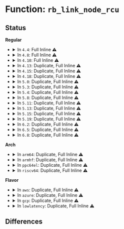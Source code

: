# Function: <code>rb_link_node_rcu</code>

## Status
<b>Regular</b>
<ul>
<li>
<details>
<summary>In <code>4.4</code>: Full Inline ⚠️</summary>

**Collision:** Unique Static

**Inline:** Full

**Transformation:** False

**Instances:**

```
In kernel/module.c (ffffffff81106952)
Location: include/linux/rbtree.h:89
Inline: True
Inline callers:
  - kernel/module.c:__mod_tree_insert
  - kernel/module.c:__mod_tree_insert
```
</details>
</li>
<li>
<details>
<summary>In <code>4.8</code>: Full Inline ⚠️</summary>

**Collision:** Unique Static

**Inline:** Full

**Transformation:** False

**Instances:**

```
In kernel/module.c (ffffffff8110e115)
Location: include/linux/rbtree.h:91
Inline: True
Inline callers:
  - kernel/module.c:__mod_tree_insert
  - kernel/module.c:__mod_tree_insert
```
</details>
</li>
<li>
<details>
<summary>In <code>4.10</code>: Full Inline ⚠️</summary>

**Collision:** Unique Static

**Inline:** Full

**Transformation:** False

**Instances:**

```
In kernel/module.c (ffffffff81115af5)
Location: include/linux/rbtree.h:91
Inline: True
Inline callers:
  - kernel/module.c:__mod_tree_insert
  - kernel/module.c:__mod_tree_insert
```
</details>
</li>
<li>
<details>
<summary>In <code>4.13</code>: Duplicate, Full Inline ⚠️</summary>

**Collision:** Static Duplication

**Inline:** Full

**Transformation:** False

**Instances:**

```
In kernel/module.c (ffffffff81116a53)
Location: include/linux/rbtree.h:91
Inline: True
Inline callers:
  - kernel/module.c:__mod_tree_insert
  - kernel/module.c:__mod_tree_insert
```
```
In kernel/bpf/core.c (ffffffff8118f1b5)
Location: include/linux/rbtree.h:91
Inline: True
Inline callers:
  - kernel/bpf/core.c:bpf_prog_kallsyms_add
  - kernel/bpf/core.c:bpf_prog_kallsyms_add
```
</details>
</li>
<li>
<details>
<summary>In <code>4.15</code>: Duplicate, Full Inline ⚠️</summary>

**Collision:** Static Duplication

**Inline:** Full

**Transformation:** False

**Instances:**

```
In kernel/module.c (ffffffff81122053)
Location: include/linux/rbtree.h:114
Inline: True
Inline callers:
  - kernel/module.c:__mod_tree_insert
  - kernel/module.c:__mod_tree_insert
```
```
In kernel/bpf/core.c (ffffffff8119d625)
Location: include/linux/rbtree.h:114
Inline: True
Inline callers:
  - kernel/bpf/core.c:bpf_prog_kallsyms_add
  - kernel/bpf/core.c:bpf_prog_kallsyms_add
```
</details>
</li>
<li>
<details>
<summary>In <code>4.18</code>: Duplicate, Full Inline ⚠️</summary>

**Collision:** Static Duplication

**Inline:** Full

**Transformation:** False

**Instances:**

```
In kernel/module.c (ffffffff8112fb53)
Location: include/linux/rbtree.h:114
Inline: True
Inline callers:
  - kernel/module.c:__mod_tree_insert
  - kernel/module.c:__mod_tree_insert
```
```
In kernel/bpf/core.c (ffffffff811b1d61)
Location: include/linux/rbtree.h:114
Inline: True
Inline callers:
  - kernel/bpf/core.c:bpf_prog_kallsyms_add
  - kernel/bpf/core.c:bpf_prog_kallsyms_add
```
</details>
</li>
<li>
<details>
<summary>In <code>5.0</code>: Duplicate, Full Inline ⚠️</summary>

**Collision:** Static Duplication

**Inline:** Full

**Transformation:** False

**Instances:**

```
In kernel/module.c (ffffffff8113b403)
Location: include/linux/rbtree.h:114
Inline: True
Inline callers:
  - kernel/module.c:__mod_tree_insert
  - kernel/module.c:__mod_tree_insert
```
```
In kernel/bpf/core.c (ffffffff811c0611)
Location: include/linux/rbtree.h:114
Inline: True
Inline callers:
  - kernel/bpf/core.c:bpf_prog_kallsyms_add
  - kernel/bpf/core.c:bpf_prog_kallsyms_add
```
```
In net/xfrm/xfrm_policy.c (ffffffff8197d194)
Location: include/linux/rbtree.h:114
Inline: True
```
</details>
</li>
<li>
<details>
<summary>In <code>5.3</code>: Duplicate, Full Inline ⚠️</summary>

**Collision:** Static Duplication

**Inline:** Full

**Transformation:** False

**Instances:**

```
In kernel/module.c (ffffffff81146a47)
Location: include/linux/rbtree.h:78
Inline: True
Inline callers:
  - kernel/module.c:__mod_tree_insert
  - kernel/module.c:__mod_tree_insert
```
```
In kernel/bpf/core.c (ffffffff811d1124)
Location: include/linux/rbtree.h:78
Inline: True
Inline callers:
  - kernel/bpf/core.c:bpf_prog_kallsyms_add
  - kernel/bpf/core.c:bpf_prog_kallsyms_add
```
```
In net/ipv4/nexthop.c (ffffffff819d598f)
Location: include/linux/rbtree.h:78
Inline: True
Inline callers:
  - net/ipv4/nexthop.c:rtm_new_nexthop
```
```
In net/xfrm/xfrm_policy.c (ffffffff819e659f)
Location: include/linux/rbtree.h:78
Inline: True
```
</details>
</li>
<li>
<details>
<summary>In <code>5.4</code>: Duplicate, Full Inline ⚠️</summary>

**Collision:** Static Duplication

**Inline:** Full

**Transformation:** False

**Instances:**

```
In kernel/module.c (ffffffff81152627)
Location: include/linux/rbtree.h:78
Inline: True
Inline callers:
  - kernel/module.c:__mod_tree_insert
  - kernel/module.c:__mod_tree_insert
```
```
In kernel/bpf/core.c (ffffffff811dd6b4)
Location: include/linux/rbtree.h:78
Inline: True
Inline callers:
  - kernel/bpf/core.c:bpf_prog_kallsyms_add
  - kernel/bpf/core.c:bpf_prog_kallsyms_add
```
```
In net/ipv4/nexthop.c (ffffffff81a0c4ff)
Location: include/linux/rbtree.h:78
Inline: True
Inline callers:
  - net/ipv4/nexthop.c:rtm_new_nexthop
```
```
In net/xfrm/xfrm_policy.c (ffffffff81a1d58f)
Location: include/linux/rbtree.h:78
Inline: True
```
</details>
</li>
<li>
<details>
<summary>In <code>5.8</code>: Duplicate, Full Inline ⚠️</summary>

**Collision:** Static Duplication

**Inline:** Full

**Transformation:** False

**Instances:**

```
In kernel/module.c (ffffffff81162677)
Location: include/linux/rbtree.h:78
Inline: True
Inline callers:
  - kernel/module.c:__mod_tree_insert
  - kernel/module.c:__mod_tree_insert
```
```
In kernel/bpf/core.c (ffffffff811f9fc2)
Location: include/linux/rbtree.h:78
Inline: True
Inline callers:
  - kernel/bpf/core.c:bpf_ksym_add
  - kernel/bpf/core.c:bpf_ksym_add
```
```
In net/ipv4/nexthop.c (ffffffff81afd5e5)
Location: include/linux/rbtree.h:78
Inline: True
Inline callers:
  - net/ipv4/nexthop.c:nexthop_add
```
```
In net/xfrm/xfrm_policy.c (ffffffff81b0ea3b)
Location: include/linux/rbtree.h:78
Inline: True
Inline callers:
  - net/xfrm/xfrm_policy.c:xfrm_policy_inexact_node_reinsert
```
</details>
</li>
<li>
<details>
<summary>In <code>5.11</code>: Duplicate, Full Inline ⚠️</summary>

**Collision:** Static Duplication

**Inline:** Full

**Transformation:** False

**Instances:**

```
In kernel/module.c (ffffffff8115e6d7)
Location: include/linux/rbtree.h:78
Inline: True
Inline callers:
  - kernel/module.c:__mod_tree_insert
  - kernel/module.c:__mod_tree_insert
```
```
In kernel/bpf/core.c (ffffffff811f8ff2)
Location: include/linux/rbtree.h:78
Inline: True
Inline callers:
  - kernel/bpf/core.c:bpf_ksym_add
  - kernel/bpf/core.c:bpf_ksym_add
```
```
In net/ipv4/nexthop.c (ffffffff81b0b55c)
Location: include/linux/rbtree.h:78
Inline: True
Inline callers:
  - net/ipv4/nexthop.c:insert_nexthop
```
```
In net/xfrm/xfrm_policy.c (ffffffff81b1c61b)
Location: include/linux/rbtree.h:78
Inline: True
Inline callers:
  - net/xfrm/xfrm_policy.c:xfrm_policy_inexact_node_reinsert
```
</details>
</li>
<li>
<details>
<summary>In <code>5.13</code>: Duplicate, Full Inline ⚠️</summary>

**Collision:** Static Duplication

**Inline:** Full

**Transformation:** False

**Instances:**

```
In kernel/module.c (ffffffff8115f727)
Location: include/linux/rbtree.h:78
Inline: True
Inline callers:
  - kernel/module.c:__mod_tree_insert
  - kernel/module.c:__mod_tree_insert
```
```
In kernel/bpf/core.c (ffffffff811f9dd2)
Location: include/linux/rbtree.h:78
Inline: True
Inline callers:
  - kernel/bpf/core.c:bpf_ksym_add
  - kernel/bpf/core.c:bpf_ksym_add
```
```
In net/ipv4/nexthop.c (ffffffff81af9145)
Location: include/linux/rbtree.h:78
Inline: True
Inline callers:
  - net/ipv4/nexthop.c:insert_nexthop
```
```
In net/xfrm/xfrm_policy.c (ffffffff81b0a337)
Location: include/linux/rbtree.h:78
Inline: True
Inline callers:
  - net/xfrm/xfrm_policy.c:xfrm_policy_inexact_node_merge
```
</details>
</li>
<li>
<details>
<summary>In <code>5.15</code>: Duplicate, Full Inline ⚠️</summary>

**Collision:** Static Duplication

**Inline:** Full

**Transformation:** False

**Instances:**

```
In kernel/module.c (ffffffff81184ae7)
Location: include/linux/rbtree.h:68
Inline: True
Inline callers:
  - kernel/module.c:__mod_tree_insert
  - kernel/module.c:__mod_tree_insert
```
```
In kernel/bpf/core.c (ffffffff8122b4a2)
Location: include/linux/rbtree.h:68
Inline: True
Inline callers:
  - kernel/bpf/core.c:bpf_ksym_add
  - kernel/bpf/core.c:bpf_ksym_add
```
```
In net/ipv4/nexthop.c (ffffffff81bb9c97)
Location: include/linux/rbtree.h:68
Inline: True
Inline callers:
  - net/ipv4/nexthop.c:insert_nexthop
```
```
In net/xfrm/xfrm_policy.c (ffffffff81bcd7aa)
Location: include/linux/rbtree.h:68
Inline: True
Inline callers:
  - net/xfrm/xfrm_policy.c:xfrm_policy_inexact_node_merge
```
</details>
</li>
<li>
<details>
<summary>In <code>5.19</code>: Duplicate, Full Inline ⚠️</summary>

**Collision:** Static Duplication

**Inline:** Full

**Transformation:** False

**Instances:**

```
In kernel/module/tree_lookup.c (ffffffff81190c57)
Location: include/linux/rbtree.h:68
Inline: True
```
```
In kernel/bpf/core.c (ffffffff8126cef2)
Location: include/linux/rbtree.h:68
Inline: True
Inline callers:
  - kernel/bpf/core.c:bpf_ksym_add
  - kernel/bpf/core.c:bpf_ksym_add
```
```
In net/core/dev_addr_lists.c (ffffffff81c215b5)
Location: include/linux/rbtree.h:68
Inline: True
Inline callers:
  - net/core/dev_addr_lists.c:dev_addr_mod
```
```
In net/ipv4/nexthop.c (ffffffff81d4dc77)
Location: include/linux/rbtree.h:68
Inline: True
Inline callers:
  - net/ipv4/nexthop.c:insert_nexthop
```
```
In net/xfrm/xfrm_policy.c (ffffffff81d63790)
Location: include/linux/rbtree.h:68
Inline: True
Inline callers:
  - net/xfrm/xfrm_policy.c:xfrm_policy_inexact_node_merge
```
</details>
</li>
<li>
<details>
<summary>In <code>6.2</code>: Duplicate, Full Inline ⚠️</summary>

**Collision:** Static Duplication

**Inline:** Full

**Transformation:** False

**Instances:**

```
In kernel/module/tree_lookup.c (ffffffff811ce217)
Location: include/linux/rbtree.h:68
Inline: True
```
```
In kernel/bpf/core.c (ffffffff812c2022)
Location: include/linux/rbtree.h:68
Inline: True
Inline callers:
  - kernel/bpf/core.c:bpf_ksym_add
  - kernel/bpf/core.c:bpf_ksym_add
```
```
In net/core/dev_addr_lists.c (ffffffff81dd3745)
Location: include/linux/rbtree.h:68
Inline: True
Inline callers:
  - net/core/dev_addr_lists.c:dev_addr_mod
```
```
In net/ipv4/nexthop.c (ffffffff81f175a7)
Location: include/linux/rbtree.h:68
Inline: True
Inline callers:
  - net/ipv4/nexthop.c:insert_nexthop
```
```
In net/xfrm/xfrm_policy.c (ffffffff81f2e470)
Location: include/linux/rbtree.h:68
Inline: True
Inline callers:
  - net/xfrm/xfrm_policy.c:xfrm_policy_inexact_node_merge
```
</details>
</li>
<li>
<details>
<summary>In <code>6.5</code>: Duplicate, Full Inline ⚠️</summary>

**Collision:** Static Duplication

**Inline:** Full

**Transformation:** False

**Instances:**

```
In kernel/module/tree_lookup.c (ffffffff811e2327)
Location: include/linux/rbtree.h:68
Inline: True
```
```
In kernel/bpf/core.c (ffffffff812e8ee2)
Location: include/linux/rbtree.h:68
Inline: True
Inline callers:
  - kernel/bpf/core.c:bpf_ksym_add
  - kernel/bpf/core.c:bpf_ksym_add
```
```
In net/core/dev_addr_lists.c (ffffffff81e44327)
Location: include/linux/rbtree.h:68
Inline: True
Inline callers:
  - net/core/dev_addr_lists.c:dev_addr_mod
```
```
In net/ipv4/nexthop.c (ffffffff81f77287)
Location: include/linux/rbtree.h:68
Inline: True
Inline callers:
  - net/ipv4/nexthop.c:insert_nexthop
```
```
In net/xfrm/xfrm_policy.c (ffffffff81f8e03e)
Location: include/linux/rbtree.h:68
Inline: True
Inline callers:
  - net/xfrm/xfrm_policy.c:xfrm_policy_inexact_node_merge
```
</details>
</li>
<li>
<details>
<summary>In <code>6.8</code>: Duplicate, Full Inline ⚠️</summary>

**Collision:** Static Duplication

**Inline:** Full

**Transformation:** False

**Instances:**

```
In kernel/module/tree_lookup.c (ffffffff811f80b7)
Location: include/linux/rbtree.h:68
Inline: True
```
```
In kernel/bpf/core.c (ffffffff81307252)
Location: include/linux/rbtree.h:68
Inline: True
Inline callers:
  - kernel/bpf/core.c:bpf_ksym_add
  - kernel/bpf/core.c:bpf_ksym_add
```
```
In net/core/dev_addr_lists.c (ffffffff81f02f87)
Location: include/linux/rbtree.h:68
Inline: True
Inline callers:
  - net/core/dev_addr_lists.c:dev_addr_mod
```
```
In net/ipv4/nexthop.c (ffffffff8203da57)
Location: include/linux/rbtree.h:68
Inline: True
Inline callers:
  - net/ipv4/nexthop.c:insert_nexthop
```
```
In net/xfrm/xfrm_policy.c (ffffffff8205bdbe)
Location: include/linux/rbtree.h:68
Inline: True
Inline callers:
  - net/xfrm/xfrm_policy.c:xfrm_policy_inexact_node_merge
```
</details>
</li>
</ul>
<b>Arch</b>
<ul>
<li>
<details>
<summary>In <code>arm64</code>: Duplicate, Full Inline ⚠️</summary>

**Collision:** Static Duplication

**Inline:** Full

**Transformation:** False

**Instances:**

```
In kernel/module.c (ffff8000101c123c)
Location: include/linux/rbtree.h:78
Inline: True
Inline callers:
  - kernel/module.c:__mod_tree_insert
  - kernel/module.c:__mod_tree_insert
```
```
In kernel/bpf/core.c (ffff80001025e2b0)
Location: include/linux/rbtree.h:78
Inline: True
Inline callers:
  - kernel/bpf/core.c:bpf_prog_kallsyms_add
  - kernel/bpf/core.c:bpf_prog_kallsyms_add
```
```
In net/ipv4/nexthop.c (ffff800010cc5b3c)
Location: include/linux/rbtree.h:78
Inline: True
Inline callers:
  - net/ipv4/nexthop.c:rtm_new_nexthop
```
```
In net/xfrm/xfrm_policy.c (ffff800010cd9be4)
Location: include/linux/rbtree.h:78
Inline: True
```
</details>
</li>
<li>
<details>
<summary>In <code>armhf</code>: Duplicate, Full Inline ⚠️</summary>

**Collision:** Static Duplication

**Inline:** Full

**Transformation:** False

**Instances:**

```
In kernel/module.c (c0408a08)
Location: include/linux/rbtree.h:78
Inline: True
Inline callers:
  - kernel/module.c:__mod_tree_insert
  - kernel/module.c:__mod_tree_insert
```
```
In kernel/bpf/core.c (c0491974)
Location: include/linux/rbtree.h:78
Inline: True
Inline callers:
  - kernel/bpf/core.c:bpf_prog_kallsyms_add
  - kernel/bpf/core.c:bpf_prog_kallsyms_add
```
```
In net/ipv4/nexthop.c (c0dd1514)
Location: include/linux/rbtree.h:78
Inline: True
Inline callers:
  - net/ipv4/nexthop.c:rtm_new_nexthop
```
```
In net/xfrm/xfrm_policy.c (c0de38a0)
Location: include/linux/rbtree.h:78
Inline: True
```
</details>
</li>
<li>
<details>
<summary>In <code>ppc64el</code>: Duplicate, Full Inline ⚠️</summary>

**Collision:** Static Duplication

**Inline:** Full

**Transformation:** False

**Instances:**

```
In kernel/module.c (c000000000227d1c)
Location: include/linux/rbtree.h:78
Inline: True
Inline callers:
  - kernel/module.c:__mod_tree_insert
  - kernel/module.c:__mod_tree_insert
```
```
In kernel/bpf/core.c (c000000000302fe8)
Location: include/linux/rbtree.h:78
Inline: True
Inline callers:
  - kernel/bpf/core.c:bpf_prog_kallsyms_add
  - kernel/bpf/core.c:bpf_prog_kallsyms_add
```
```
In net/ipv4/nexthop.c (c000000000de2610)
Location: include/linux/rbtree.h:78
Inline: True
Inline callers:
  - net/ipv4/nexthop.c:rtm_new_nexthop
```
```
In net/xfrm/xfrm_policy.c (c000000000dfaaa8)
Location: include/linux/rbtree.h:78
Inline: True
```
</details>
</li>
<li>
<details>
<summary>In <code>riscv64</code>: Duplicate, Full Inline ⚠️</summary>

**Collision:** Static Duplication

**Inline:** Full

**Transformation:** False

**Instances:**

```
In kernel/module.c (ffffffe00014355c)
Location: include/linux/rbtree.h:78
Inline: True
Inline callers:
  - kernel/module.c:__mod_tree_insert
  - kernel/module.c:__mod_tree_insert
```
```
In kernel/bpf/core.c (ffffffe00019c7a4)
Location: include/linux/rbtree.h:78
Inline: True
Inline callers:
  - kernel/bpf/core.c:bpf_prog_kallsyms_add
  - kernel/bpf/core.c:bpf_prog_kallsyms_add
```
```
In net/ipv4/nexthop.c (ffffffe00081a724)
Location: include/linux/rbtree.h:78
Inline: True
Inline callers:
  - net/ipv4/nexthop.c:rtm_new_nexthop
```
```
In net/xfrm/xfrm_policy.c (ffffffe00082a100)
Location: include/linux/rbtree.h:78
Inline: True
```
</details>
</li>
</ul>
<b>Flavor</b>
<ul>
<li>
<details>
<summary>In <code>aws</code>: Duplicate, Full Inline ⚠️</summary>

**Collision:** Static Duplication

**Inline:** Full

**Transformation:** False

**Instances:**

```
In kernel/module.c (ffffffff8114ac47)
Location: include/linux/rbtree.h:78
Inline: True
Inline callers:
  - kernel/module.c:__mod_tree_insert
  - kernel/module.c:__mod_tree_insert
```
```
In kernel/bpf/core.c (ffffffff811d5cd4)
Location: include/linux/rbtree.h:78
Inline: True
Inline callers:
  - kernel/bpf/core.c:bpf_prog_kallsyms_add
  - kernel/bpf/core.c:bpf_prog_kallsyms_add
```
```
In net/ipv4/nexthop.c (ffffffff819ac29f)
Location: include/linux/rbtree.h:78
Inline: True
Inline callers:
  - net/ipv4/nexthop.c:rtm_new_nexthop
```
```
In net/xfrm/xfrm_policy.c (ffffffff819bcc1f)
Location: include/linux/rbtree.h:78
Inline: True
```
</details>
</li>
<li>
<details>
<summary>In <code>azure</code>: Duplicate, Full Inline ⚠️</summary>

**Collision:** Static Duplication

**Inline:** Full

**Transformation:** False

**Instances:**

```
In kernel/module.c (ffffffff8113def7)
Location: include/linux/rbtree.h:78
Inline: True
Inline callers:
  - kernel/module.c:__mod_tree_insert
  - kernel/module.c:__mod_tree_insert
```
```
In kernel/bpf/core.c (ffffffff811c8a94)
Location: include/linux/rbtree.h:78
Inline: True
Inline callers:
  - kernel/bpf/core.c:bpf_prog_kallsyms_add
  - kernel/bpf/core.c:bpf_prog_kallsyms_add
```
```
In net/ipv4/nexthop.c (ffffffff81965d5f)
Location: include/linux/rbtree.h:78
Inline: True
Inline callers:
  - net/ipv4/nexthop.c:rtm_new_nexthop
```
```
In net/xfrm/xfrm_policy.c (ffffffff81979a0f)
Location: include/linux/rbtree.h:78
Inline: True
```
</details>
</li>
<li>
<details>
<summary>In <code>gcp</code>: Duplicate, Full Inline ⚠️</summary>

**Collision:** Static Duplication

**Inline:** Full

**Transformation:** False

**Instances:**

```
In kernel/module.c (ffffffff81148af7)
Location: include/linux/rbtree.h:78
Inline: True
Inline callers:
  - kernel/module.c:__mod_tree_insert
  - kernel/module.c:__mod_tree_insert
```
```
In kernel/bpf/core.c (ffffffff811d3aa4)
Location: include/linux/rbtree.h:78
Inline: True
Inline callers:
  - kernel/bpf/core.c:bpf_prog_kallsyms_add
  - kernel/bpf/core.c:bpf_prog_kallsyms_add
```
```
In net/ipv4/nexthop.c (ffffffff81a16b3f)
Location: include/linux/rbtree.h:78
Inline: True
Inline callers:
  - net/ipv4/nexthop.c:rtm_new_nexthop
```
```
In net/xfrm/xfrm_policy.c (ffffffff81a2769f)
Location: include/linux/rbtree.h:78
Inline: True
```
</details>
</li>
<li>
<details>
<summary>In <code>lowlatency</code>: Duplicate, Full Inline ⚠️</summary>

**Collision:** Static Duplication

**Inline:** Full

**Transformation:** False

**Instances:**

```
In kernel/module.c (ffffffff81155777)
Location: include/linux/rbtree.h:78
Inline: True
Inline callers:
  - kernel/module.c:__mod_tree_insert
  - kernel/module.c:__mod_tree_insert
```
```
In kernel/bpf/core.c (ffffffff811e1d94)
Location: include/linux/rbtree.h:78
Inline: True
Inline callers:
  - kernel/bpf/core.c:bpf_prog_kallsyms_add
  - kernel/bpf/core.c:bpf_prog_kallsyms_add
```
```
In net/ipv4/nexthop.c (ffffffff81a2156f)
Location: include/linux/rbtree.h:78
Inline: True
Inline callers:
  - net/ipv4/nexthop.c:rtm_new_nexthop
```
```
In net/xfrm/xfrm_policy.c (ffffffff81a32ccf)
Location: include/linux/rbtree.h:78
Inline: True
```
</details>
</li>
</ul>

## Differences
